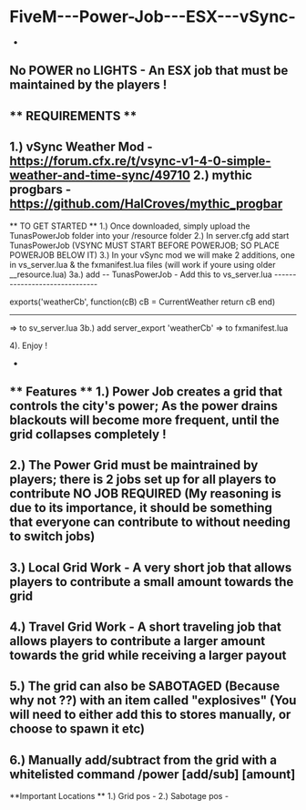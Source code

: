 # FiveM---Power-Job---ESX---vSync-
-
No POWER no LIGHTS - An ESX job that must be maintained by the players ! 
-
** REQUIREMENTS ** 
-
1.) vSync Weather Mod - https://forum.cfx.re/t/vsync-v1-4-0-simple-weather-and-time-sync/49710
2.) mythic progbars -https://github.com/HalCroves/mythic_progbar
-
** TO GET STARTED **
1.) Once downloaded, simply upload the TunasPowerJob folder into your /resource folder 
2.) In server.cfg add start TunasPowerJob (VSYNC MUST START BEFORE POWERJOB; SO PLACE POWERJOB BELOW IT)
3.) In your vSync mod we will make 2 additions, one in vs_server.lua & the fxmanifest.lua files (will work if youre using older __resource.lua)
3a.) add -- TunasPowerJob - Add this to vs_server.lua ------------------------------

exports('weatherCb', function(cB)
    cB = CurrentWeather
    return cB
end)

------------------------------------------------------------------------
 => to sv_server.lua
3b.) add server_export 'weatherCb'
=> to fxmanifest.lua

4). Enjoy ! 
 
-
** Features **
1.) Power Job creates a grid that controls the city's power; As the power drains blackouts will become more frequent, until the grid collapses completely !
-
2.) The Power Grid must be maintrained by players; there is 2 jobs set up for all players to contribute **NO JOB REQUIRED** (My reasoning is due to its importance, it should be something that everyone can contribute to without needing to switch jobs)
-
3.) Local Grid Work - A very short job that allows players to contribute a small amount towards the grid
-
4.) Travel Grid Work - A short traveling job that allows players to contribute a larger amount towards the grid while receiving a larger payout
-
5.) The grid can also be SABOTAGED (Because why not ??) with an item called "explosives" (You will need to either add this to stores manually, or choose to spawn it etc)
-
6.) Manually add/subtract from the grid with a whitelisted command /power [add/sub] [amount]
-
**Important Locations **
1.) Grid pos - 
2.) Sabotage pos - 




